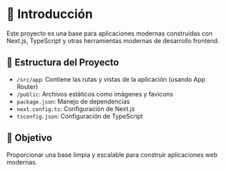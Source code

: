 # 📘 Introducción

Este proyecto es una base para aplicaciones modernas construidas con Next.js, TypeScript y otras herramientas modernas de desarrollo frontend.

## 🔧 Estructura del Proyecto

- `/src/app`: Contiene las rutas y vistas de la aplicación (usando App Router)
- `/public`: Archivos estáticos como imágenes y favicons
- `package.json`: Manejo de dependencias
- `next.config.ts`: Configuración de Next.js
- `tsconfig.json`: Configuración de TypeScript

## 🎯 Objetivo

Proporcionar una base limpia y escalable para construir aplicaciones web modernas.
